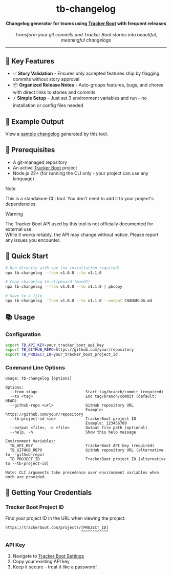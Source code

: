 <h1 align="center">
  tb-changelog
</h1>

<h4 align="center">
  Changelog generator for teams using <a href="https://trackerboot.com">Tracker Boot</a> with frequent releases
</h4>
<p align="center">
  <i>Transform your git commits and Tracker Boot stories into beautiful, meaningful changelogs</i>
</p>

<!-- Badges will be added here later -->

---

## 🚀 Key Features

- ✅ **Story Validation** - Ensures only accepted features ship by flagging commits without story approval
- 📦 **Organized Release Notes** - Auto-groups features, bugs, and chores with direct links to stories and commits
- ⚡ **Simple Setup** - Just set 3 environment variables and run - no installation or config files needed

## 📸 Example Output

View a [sample changelog](https://github.com/yukkobay/tb-changelog/blob/main/SAMPLE_CHANGELOG.md) generated by this tool.

## 🔧 Prerequisites

- A git-managed repository
- An active [Tracker Boot](https://trackerboot.com) project
- Node.js 22+ (for running the CLI only - your project can use any language)

> [!NOTE]
> This is a standalone CLI tool. You don't need to add it to your project's dependencies.

> [!WARNING]
> The Tracker Boot API used by this tool is not officially documented for external use.  
> While it works reliably, the API may change without notice. Please report any issues you encounter.

## 🎯 Quick Start

```bash
# Run directly with npx (no installation required)
npx tb-changelog --from v1.0.0 --to v1.1.0

# Copy changelog to clipboard (macOS)
npx tb-changelog --from v1.0.0 --to v1.1.0 | pbcopy

# Save to a file
npx tb-changelog --from v1.0.0 --to v1.1.0 --output CHANGELOG.md
```

## 📚 Usage

### Configuration
```bash
export TB_API_KEY=your_tracker_boot_api_key
export TB_GITHUB_REPO=https://github.com/your/repository
export TB_PROJECT_ID=your_tracker_boot_project_id
```

### Command Line Options

```
Usage: tb-changelog [options]                                                                                                     

Options:
  --from <tag>                     Start tag/branch/commit (required)
  --to <tag>                       End tag/branch/commit (default: HEAD)
  --github-repo <url>              GitHub repository URL
                                   Example: https://github.com/your/repository
  --tb-project-id <id>             TrackerBoot project ID
                                   Example: 123456789
  --output <file>, -o <file>       Output file path (optional)
  --help, -h                       Show this help message

Environment Variables:
  TB_API_KEY                       TrackerBoot API key (required)
  TB_GITHUB_REPO                   GitHub repository URL (alternative to --github-repo)
  TB_PROJECT_ID                    TrackerBoot project ID (alternative to --tb-project-id)

Note: CLI arguments take precedence over environment variables when both are provided.
```

## 🔑 Getting Your Credentials
### Tracker Boot Project ID
Find your project ID in the URL when viewing the project:
```
https://trackerboot.com/projects/[PROJECT_ID]
                                 ^^^^^^^^^^^^
```

### API Key
1. Navigate to [Tracker Boot Settings](https://trackerboot.com/settings/api)
2. Copy your existing API key
3. Keep it secure - treat it like a password!
